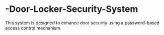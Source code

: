 # -Door-Locker-Security-System
This system is designed to enhance door security using a password-based access control mechanism.
